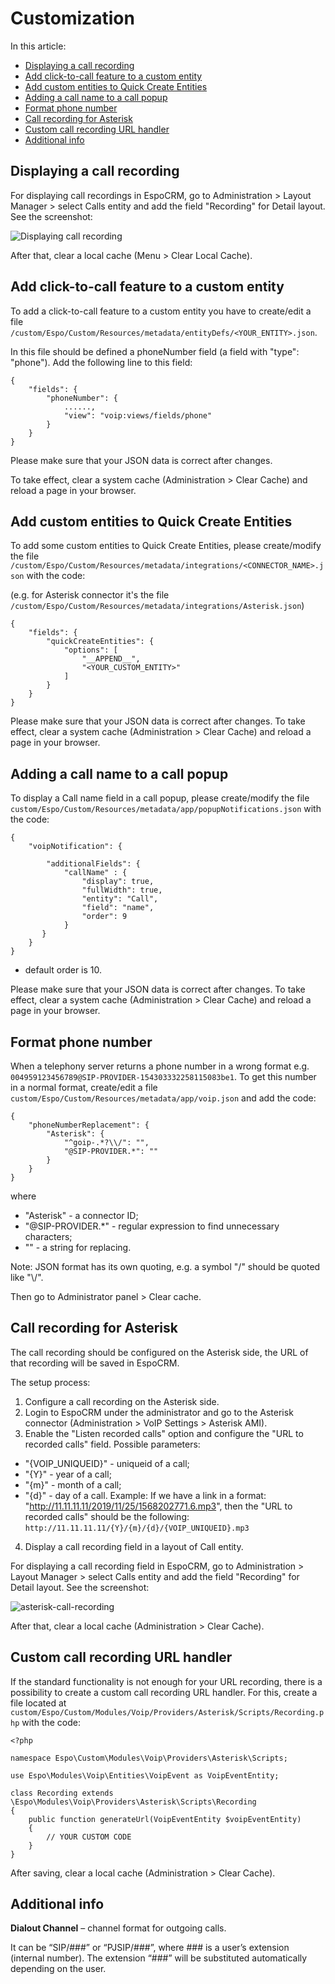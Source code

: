 # Customization

In this article:
* [Displaying a call recording](#displaying-a-call-recording)
* [Add click-to-call feature to a custom entity](#add-click-to-call-feature-to-a-custom-entity)
* [Add custom entities to Quick Create Entities](#add-custom-entities-to-quick-create-entities)
* [Adding a call name to a call popup](#adding-a-call-name-to-a-call-popup)
* [Format phone number](#format-phone-number)
* [Call recording for Asterisk](#call-recording-for-asterisk)
* [Custom call recording URL handler](#custom-call-recording-url-handler)
* [Additional info](#additional-info)


##  Displaying a call recording

For displaying call recordings in EspoCRM, go to Administration > Layout Manager > select Calls entity and add the field "Recording" for Detail layout. See the screenshot:

![Displaying call recording](../../_static/images/extensions/voip-integration/call-recording.png)

After that, clear a local cache (Menu > Clear Local Cache).


## Add click-to-call feature to a custom entity

To add a click-to-call feature to a custom entity you have to create/edit a file `/custom/Espo/Custom/Resources/metadata/entityDefs/<YOUR_ENTITY>.json`.

In this file should be defined a phoneNumber field (a field with "type": "phone"). Add the following line to this field:

```
{
    "fields": {
        "phoneNumber": {
            ......,
            "view": "voip:views/fields/phone"
        }
    }
}
```

Please make sure that your JSON data is correct after changes.

To take effect, clear a system cache (Administration > Clear Cache) and reload a page in your browser.


## Add custom entities to Quick Create Entities

To add some custom entities to Quick Create Entities, please create/modify the file `/custom/Espo/Custom/Resources/metadata/integrations/<CONNECTOR_NAME>.json` with the code:

(e.g. for Asterisk connector it's the file `/custom/Espo/Custom/Resources/metadata/integrations/Asterisk.json`)

```
{
    "fields": {
        "quickCreateEntities": {
            "options": [
                "__APPEND__",
                "<YOUR_CUSTOM_ENTITY>"
            ]
        }
    }
}
```

Please make sure that your JSON data is correct after changes.
To take effect, clear a system cache (Administration > Clear Cache) and reload a page in your browser.


## Adding a call name to a call popup

To display a Call name field in a call popup, please create/modify the file `custom/Espo/Custom/Resources/metadata/app/popupNotifications.json` with the code:

```
{
    "voipNotification": {

        "additionalFields": {
            "callName" : {
                "display": true,
                "fullWidth": true,
                "entity": "Call",
                "field": "name",
                "order": 9
            }
       }
    }
}
```

* default order is 10.

Please make sure that your JSON data is correct after changes.
To take effect, clear a system cache (Administration > Clear Cache) and reload a page in your browser.

## Format phone number

When a telephony server returns a phone number in a wrong format e.g. `004959123456789@SIP-PROVIDER-154303332258115083be1`. To get this number in a normal format, create/edit a file `custom/Espo/Custom/Resources/metadata/app/voip.json` and add the code:

```
{
    "phoneNumberReplacement": {
        "Asterisk": {
            "^goip-.*?\\/": "",
            "@SIP-PROVIDER.*": ""
        }
    }
}
```

where

* "Asterisk" - a connector ID;
* "@SIP-PROVIDER.\*" - regular expression to find unnecessary characters;
* "" - a string for replacing.

Note: JSON format has its own quoting, e.g. a symbol "/" should be quoted like "\\/".

Then go to Administrator panel > Clear cache.


## Call recording for Asterisk

The call recording should be configured on the Asterisk side, the URL of that recording will be saved in EspoCRM.

The setup process:
1. Configure a call recording on the Asterisk side.
2. Login to EspoCRM under the administrator and go to the Asterisk connector (Administration > VoIP Settings > Asterisk AMI).
3. Enable the "Listen recorded calls" option and configure the "URL to recorded calls" field.
Possible parameters:
* "{VOIP_UNIQUEID}" - uniqueid of a call;
* "{Y}" - year of a call;
* "{m}" - month of a call;
* "{d}" - day of a call.
Example:
If we have a link in a format: "http://11.11.11.11/2019/11/25/1568202771.6.mp3", then the "URL to recorded calls" should be the following:
`http://11.11.11.11/{Y}/{m}/{d}/{VOIP_UNIQUEID}.mp3`
4. Display a call recording field in a layout of Call entity.

For displaying a call recording field in EspoCRM, go to Administration > Layout Manager > select Calls entity and add the field "Recording" for Detail layout. See the screenshot:

![asterisk-call-recording](../../_static/images/extensions/voip-integration/call-recording.png)

After that, clear a local cache (Administration > Clear Cache).

## Custom call recording URL handler

If the standard functionality is not enough for your URL recording, there is a possibility to create a custom call recording URL handler. For this, create a file located at `custom/Espo/Custom/Modules/Voip/Providers/Asterisk/Scripts/Recording.php` with the code:

```
<?php

namespace Espo\Custom\Modules\Voip\Providers\Asterisk\Scripts;

use Espo\Modules\Voip\Entities\VoipEvent as VoipEventEntity;

class Recording extends \Espo\Modules\Voip\Providers\Asterisk\Scripts\Recording
{
    public function generateUrl(VoipEventEntity $voipEventEntity)
    {
        // YOUR CUSTOM CODE
    }
}
```

After saving, clear a local cache (Administration > Clear Cache).

## Additional info

**Dialout Channel** – channel format for outgoing calls.

It can be “SIP/###” or “PJSIP/###”, where ### is a user’s extension (internal number). The extension “###” will be substituted automatically depending on the user.
